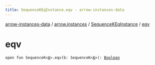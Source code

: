 ```yaml
---
title: SequenceKEqInstance.eqv - arrow-instances-data
---
```


[arrow-instances-data](../../index.html) / [arrow.instances](../index.html) / [SequenceKEqInstance](index.html) / [eqv](./eqv.html)

# eqv

`open fun SequenceK<`[`A`](index.html#A)`>.eqv(b: SequenceK<`[`A`](index.html#A)`>): `[`Boolean`](https://kotlinlang.org/api/latest/jvm/stdlib/kotlin/-boolean/index.html)